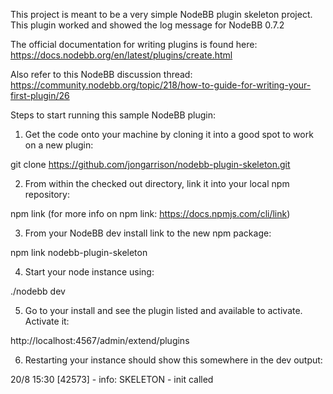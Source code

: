 
This project is meant to be a very simple NodeBB plugin skeleton project.  
This plugin worked and showed the log message for NodeBB 0.7.2

The official documentation for writing plugins is found here:
https://docs.nodebb.org/en/latest/plugins/create.html

Also refer to this NodeBB discussion thread:
https://community.nodebb.org/topic/218/how-to-guide-for-writing-your-first-plugin/26


Steps to start running this sample NodeBB plugin:

1.  Get the code onto your machine by cloning it into a good spot to work on a new plugin:

  git clone https://github.com/jongarrison/nodebb-plugin-skeleton.git

2.  From within the checked out directory, link it into your local npm repository:

  npm link
  (for more info on npm link: https://docs.npmjs.com/cli/link)

3.  From your NodeBB dev install link to the new npm package:

  npm link nodebb-plugin-skeleton
  
  
4.  Start your node instance using:

  ./nodebb dev
  
5.  Go to your install and see the plugin listed and available to activate.  Activate it:

  http://localhost:4567/admin/extend/plugins
  
6.  Restarting your instance should show this somewhere in the dev output:

  20/8 15:30 [42573] - info: SKELETON - init called


